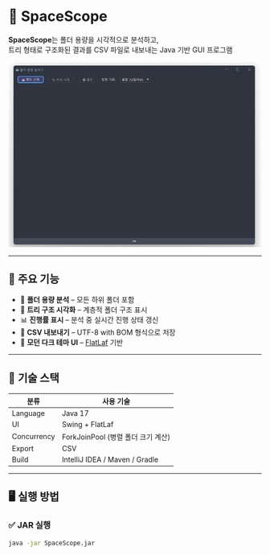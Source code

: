 # 📁 SpaceScope

**SpaceScope**는 폴더 용량을 시각적으로 분석하고,  
트리 형태로 구조화된 결과를 CSV 파일로 내보내는 Java 기반 GUI 프로그램

<img src="docs/Image/image1.png" alt="SpaceScope Screenshot" width="600"/>


---

## 🚀 주요 기능

- 📂 **폴더 용량 분석** – 모든 하위 폴더 포함
- 🌲 **트리 구조 시각화** – 계층적 폴더 구조 표시
- 📊 **진행률 표시** – 분석 중 실시간 진행 상태 갱신
- 💾 **CSV 내보내기** – UTF-8 with BOM 형식으로 저장
- 🎨 **모던 다크 테마 UI** – [FlatLaf](https://www.formdev.com/flatlaf/) 기반

---

## 🧩 기술 스택

| 분류 | 사용 기술 |
|------|------------|
| Language | Java 17 |
| UI | Swing + FlatLaf |
| Concurrency | ForkJoinPool (병렬 폴더 크기 계산) |
| Export | CSV |
| Build | IntelliJ IDEA / Maven / Gradle |

---

## 🖥️ 실행 방법

### ✅ JAR 실행
```bash
java -jar SpaceScope.jar
